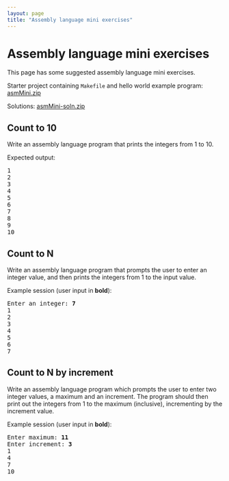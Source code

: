 ```yaml
---
layout: page
title: "Assembly language mini exercises"
---
```


# Assembly language mini exercises

This page has some suggested assembly language mini exercises.

Starter project containing `Makefile` and hello world example program: [asmMini.zip](asmMini.zip)

Solutions: [asmMini-soln.zip](asmMini-soln.zip)

## Count to 10

Write an assembly language program that prints the integers from 1 to 10.

Expected output:

<div class="highlighter-rouge"><pre>
1
2
3
4
5
6
7
8
9
10
</pre></div>

## Count to N

Write an assembly language program that prompts the user to enter an integer value, and then prints the integers from 1 to the input value.

Example session (user input in **bold**):

<div class="highlighter-rouge"><pre>
Enter an integer: <b>7</b>
1
2
3
4
5
6
7
</pre></div>

## Count to N by increment

Write an assembly language program which prompts the user to enter two integer values, a maximum and an increment. The program should then print out the integers from 1 to the maximum (inclusive), incrementing by the increment value.

Example session (user input in **bold**):

<div class="highlighter-rouge"><pre>
Enter maximum: <b>11</b>
Enter increment: <b>3</b>
1
4
7
10
</pre></div>
